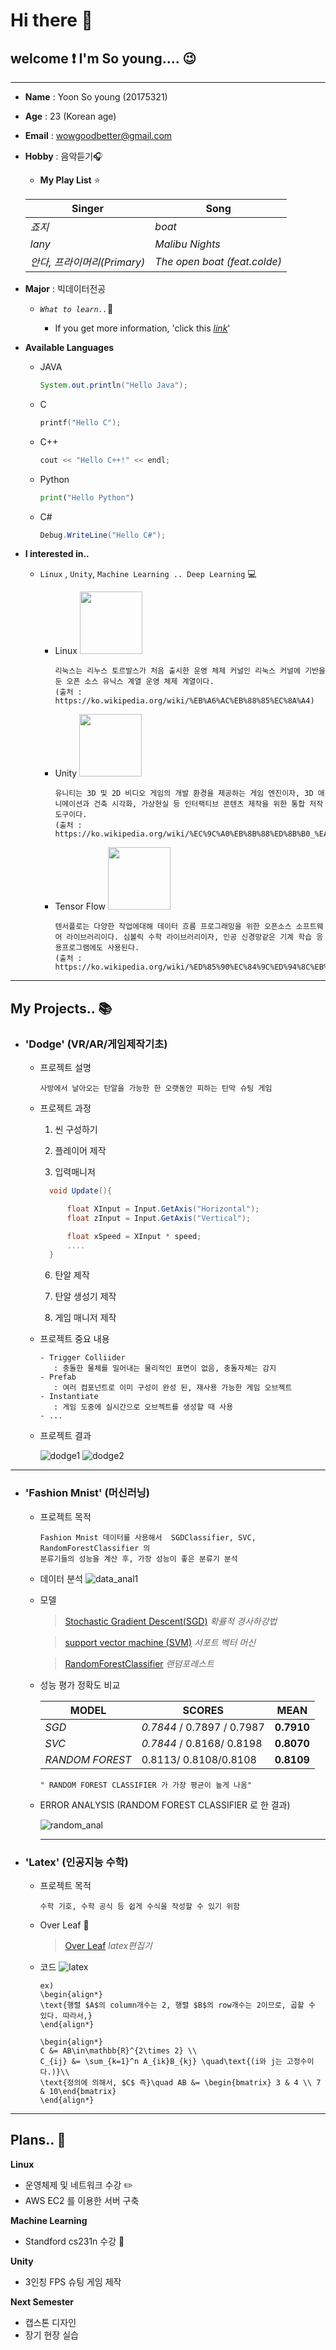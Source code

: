 # Hi there :blue_heart:

## welcome :exclamation: I'm So young.... :wink:

---
- __Name__ : Yoon So young (20175321)
- __Age__ : 23 (Korean age)
- __Email__ : wowgoodbetter@gmail.com
- __Hobby__ : 음악듣기:headphones:

    - **My Play List** :star:


    | Singer | Song |
    | -------------| --------|
    | _죠지_ | _boat_ |
    | _lany_ | _Malibu Nights_|
    | _안다, 프라이머리(Primary)_ | _The open boat (feat.colde)_|

- __Major__ : 빅데이터전공 
  - _`What to learn..`_:thought_balloon:

    - If you get more information, 'click this  <u>[_link_](https://www.hallym.ac.kr/hallym_univ/sub01/cP14/sCP11.html)</u>'

- __Available Languages__
   - JAVA

     ```java
     System.out.println("Hello Java");
     ```
   - C

     ```c
     printf("Hello C");
     ```

  - C++

     ```c++
     cout << "Hello C++!" << endl; 
     ```

  - Python

     ```python
     print("Hello Python")
     ``` 
  - C#

     ```cs
     Debug.WriteLine("Hello C#");
     ```

- __I interested in..__
   - `Linux` , `Unity`,  `Machine Learning .. Deep Learning` :computer:

        -  Linux   <img src = "linux.png" width="100px">
            ```
            리눅스는 리누스 토르발스가 처음 출시한 운영 체제 커널인 리눅스 커널에 기반을 둔 오픈 소스 유닉스 계열 운영 체제 계열이다. 
            (출처 : https://ko.wikipedia.org/wiki/%EB%A6%AC%EB%88%85%EC%8A%A4)

            ```
        - Unity    <img src = "unity.png" width="100px">
            ```
            유니티는 3D 및 2D 비디오 게임의 개발 환경을 제공하는 게임 엔진이자, 3D 애니메이션과 건축 시각화, 가상현실 등 인터랙티브 콘텐츠 제작을 위한 통합 저작 도구이다. 
            (출처 : https://ko.wikipedia.org/wiki/%EC%9C%A0%EB%8B%88%ED%8B%B0_%EA%B2%8C%EC%9E%84_%EC%97%94%EC%A7%84)

            ```

        -  Tensor Flow   <img src = "tensor.png" width="100px">
            ```
            텐서플로는 다양한 작업에대해 데이터 흐름 프로그래밍을 위한 오픈소스 소프트웨어 라이브러리이다. 심볼릭 수학 라이브러리이자, 인공 신경망같은 기계 학습 응용프로그램에도 사용된다. 
            (출처 : https://ko.wikipedia.org/wiki/%ED%85%90%EC%84%9C%ED%94%8C%EB%A1%9C)

            ```







---

## My Projects.. :books:

- ### __'Dodge'__ (VR/AR/게임제작기초)

   - 프로젝트 설명

     ```
     사방에서 날아오는 탄알을 가능한 한 오랫동안 피하는 탄막 슈팅 게임
     ```
  - 프로젝트 과정
     1. 씬 구성하기
     3. 플레이어 제작
    
     5. 입력매니저
      ```cs
        void Update(){

            float XInput = Input.GetAxis("Horizontal");
            float zInput = Input.GetAxis("Vertical");

            float xSpeed = XInput * speed;
            ....
        }
    ```
     6. 탄알 제작

     5. 탄알 생성기 제작
     6. 게임 매니저 제작

  - 프로젝트 중요 내용
    ```
    - Trigger Colliider 
       : 충돌한 물체를 밀어내는 물리적인 표면이 없음, 충돌자체는 감지
    - Prefab
       : 여러 컴포넌트로 이미 구성이 완성 된, 재사용 가능한 게임 오브젝트
    - Instantiate
       : 게임 도중에 실시간으로 오브젝트를 생성할 때 사용
    - ...
  - 프로젝트 결과  

    ![dodge1](dodge1.png)
    ![dodge2](dodge2.png)

---

- ### __'Fashion Mnist'__ (머신러닝)
  - 프로젝트 목적
     ```
     Fashion Mnist 데이터를 사용해서  SGDClassifier, SVC, RandomForestClassifier 의
    분류기들의 성능을 계산 후, 가장 성능이 좋은 분류기 분석
    ```

  - 데이터 분석 
   ![data_anal1](data_anal1.png)

    
  - 모델

    > [Stochastic Gradient Descent(SGD)](https://go-hard.tistory.com/11
)
   _확률적 경사하강법_

    > [support vector machine (SVM)](https://m.blog.naver.com/PostView.nhn?blogId=slykid&logNo=221630584607&proxyReferer=https:%2F%2Fwww.google.com%2F
)
        _서포트 벡터 머신_

    > [RandomForestClassifier](https://eunsukimme.github.io/ml/2019/11/26/Random-Forest/) _랜덤포레스트_
    
 
  - 성능 평가 정확도 비교
  

    | MODEL | SCORES | MEAN    |
    | -------------| --------|--------|
    | _SGD_ | _0.7844_ / 0.7897 / 0.7987  | __0.7910__
    | _SVC_ | _0.7844_ / 0.8168/ 0.8198 |__0.8070__
    | _RANDOM FOREST_ |0.8113/ 0.8108/0.8108|__0.8109__



    `" RANDOM FOREST CLASSIFIER 가 가장 평균이 높게 나옴"` 


  - ERROR ANALYSIS (RANDOM FOREST CLASSIFIER 로 한 결과)

     ![random_anal](analy1.png)

     ---


- ### __'Latex'__ (인공지능 수학)
    - 프로젝트 목적
        ```
        수학 기호, 수학 공식 등 쉽게 수식을 작성할 수 있기 위함
        ```
    - Over Leaf :leaves:

        > [Over Leaf](ko.overleaf.com)  _latex편집기_

    - 코드
    ![latex](latex.png)

        ```
        ex) 
        \begin{align*}
        \text{행렬 $A$의 column개수는 2, 행렬 $B$의 row개수는 2이므로, 곱할 수 있다. 따라서,}
        \end{align*}

        \begin{align*}
        C &= AB\in\mathbb{R}^{2\times 2} \\
        C_{ij} &= \sum_{k=1}^n A_{ik}B_{kj} \quad\text{(i와 j는 고정수이다.)}\\
        \text{정의에 의해서, $C$ 즉}\quad AB &= \begin{bmatrix} 3 & 4 \\ 7 & 10\end{bmatrix}
        \end{align*}
        ```

---
## Plans.. :calendar:

__Linux__
- 운영체제 및 네트워크 수강 :pencil2:
- AWS EC2 를 이용한 서버 구축

 __Machine Learning__
- Standford cs231n 수강 :closed_book:

 __Unity__
 - 3인칭 FPS 슈팅 게임 제작


__Next Semester__
- 캡스톤 디자인 
- 장기 현장 실습 
